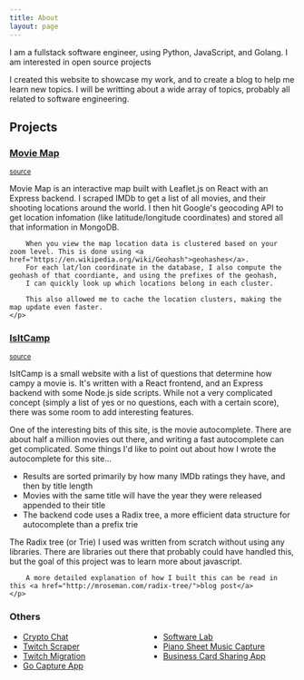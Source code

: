 ```yaml
---
title: About
layout: page
---
```


<p>I am a fullstack software engineer, using Python, JavaScript, and Golang. I am interested in open source projects
</p>

<p>I created this website to showcase my work, and to create a blog to help me learn new topics. I will be writting
about a wide array of topics, probably all related to software engineering.</p>

<h2>Projects</h2>

<h3><a href="https://moviemap.io">Movie Map</a></h3>
<small><a href="https://github.com/mattroseman/filmlocations">source</a></small>
<div class="project-description">
    <p>
        Movie Map is an interactive map built with Leaflet.js on React with an Express backend.
        I scraped IMDb to get a list of all movies, and their shooting locations around the world.
        I then hit Google's geocoding API to get location infomation (like latitude/longitude coordinates) and stored all that information in MongoDB.

        When you view the map location data is clustered based on your zoom level. This is done using <a href="https://en.wikipedia.org/wiki/Geohash">geohashes</a>.
        For each lat/lon coordinate in the database, I also compute the geohash of that coordiante, and using the prefixes of the geohash,
        I can quickly look up which locations belong in each cluster.

        This also allowed me to cache the location clusters, making the map update even faster.
    </p>
</div>

<h3><a href="http://www.isitcamp.com">IsItCamp</a></h3>
<small><a href="https://github.com/mattroseman/isitcamp">source</a></small>
<div class="project-description">
    <p>
        IsItCamp is a small website with a list of questions that determine how campy a movie is.
        It's written with a React frontend, and an Express backend with some Node.js side scripts.
        While not a very complicated concept (simply a list of yes or no questions, each with a certain score), there was some room to add interesting features.
    </p>
    <p>
        One of the interesting bits of this site, is the movie autocomplete.
        There are about half a million movies out there, and writing a fast autocomplete can get complicated.
        Some things I'd like to point out about how I wrote the autocomplete for this site...
    </p>
    <ul>
        <li>Results are sorted primarily by how many IMDb ratings they have, and then by title length</li>
        <li>Movies with the same title will have the year they were released appended to their title</li>
        <li>The backend code uses a Radix tree, a more efficient data structure for autocomplete than a prefix trie</li>
    </ul>
    <p>
        The Radix tree (or Trie) I used was written from scratch without using any libraries. There are libraries out there that probably could have handled this, but
        the goal of this project was to learn more about javascript.

        A more detailed explanation of how I built this can be read in this <a href="http://mroseman.com/radix-tree/">blog post</a>
    </p>
</div>

<h3>Others</h3>

<ul class="project-list" style="column-count: 2;">
	<li><a href="https://github.com/mattroseman/crypto-plugin">Crypto Chat</a></li>
	<li><a href="https://github.com/mattroseman/twitch-meme-scraper">Twitch Scraper</a></li>
	<li><a href="https://github.com/mattroseman/twitch-migration-tracker">Twitch Migration</a></li>
	<li><a href="https://github.com/mattroseman/go-capture-app">Go Capture App</a></li>
	<li><a href="https://github.com/stohio/software-lab">Software Lab</a></li>
	<li><a href="https://github.com/mattroseman/go-go-piano">Piano Sheet Music Capture</a></li>
	<li><a href="https://github.com/stohio/gogonetwork">Business Card Sharing App</a></li>
</ul>
